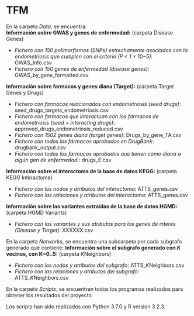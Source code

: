 # TFM
En la carpeta *Data*, se encuentra:  
**Información sobre GWAS y genes de enfermedad:** (carpeta Disease Genes)
- *Fichero con 150 polimorfismos (SNPs) estrechamente asociados con la endometriosis que cumplen con el criterio (P < 1 × 10−5)*: GWAS_Info.csv
- *Fichero con 150 genes de enfermedad (disease genes)*: GWAS_by_gene_formatted.csv  

**Información sobre farmacos y genes diana (Target):** (carpeta Target Genes y Drugs)
- *Fichero con farmacos relacionados con endometriosis (seed drugs)*: seed_drugs_targets_endometriosis.csv
- *Fichero con farmacos que interactuan con los fármacos de endometriosis (seed + interacting drugs)*: approved_drugs_endometriosis_reduced.csv
- *Fichero con 1502 genes diana (target genes)*: Drugs_by_gene_TA.csv
- *Fichero con todas los fármacos aprobados en DrugBank*: drugbank_output.csv
- *Fichero con todas los fármacos aprobados que tienen como diana a algún gen de enfermedad.*: drugs_E.csv

**Información sobre el interactoma de la base de datos KEGG:** (carpeta KEGG Interactome)
- *Fichero con los nodos y atributos del interactoma*: ATTS_genes.csv
- *Fichero con las relaciones y atributos del interactoma*: ATTS_genes.csv

**Información sobre las variantes extraidas de la base de datos HGMD:** (carpeta HGMD Variants)
- *Fichero con las variantes y sus atributos para los genes de interés (Disease y Target)*: XXXXXX.csv

En la carpeta *Networks*, se encuentra una subcarpeta por cada subgrafo generado que contiene:
**Información sobre el subgrafo generado con *K* vecinos, con K=0..5:** (carpeta *K*Neighbors)
- *Fichero con los nodos y atributos del subgrafo*: ATTS_*K*Neighbors.csv
- *Fichero con las relaciones y atributos del subgrafo*: ATTS_*K*Neighbors.csv

En la carpeta *Scripts*, se encuentran todos los programas realizados para obtener los resultados del proyecto.  

Los scripts han sido realizados con Python 3.7.0 y R version 3.2.3.
